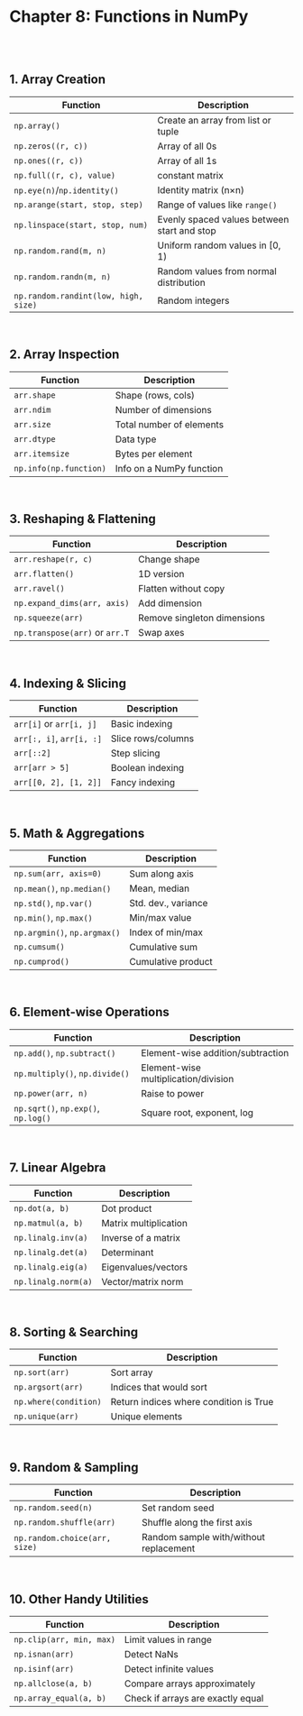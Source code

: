 #
# Chapter 8: Functions in NumPy

<br>
<br>

## 1. Array Creation
| Function                             | Description                            |
| ------------------------------------ | -------------------------------------- |
| `np.array()`                         | Create an array from list or tuple     |
| `np.zeros((r, c))`                   | Array of all 0s                        |
| `np.ones((r, c))`                    | Array of all 1s                        |
| `np.full((r, c), value)`             | constant matrix                        |
| `np.eye(n)`/`np.identity()       `   | Identity matrix (n×n)                  |
| `np.arange(start, stop, step)`       | Range of values like `range()`         |
| `np.linspace(start, stop, num)`      | Evenly spaced values between start and stop|
| `np.random.rand(m, n)`               | Uniform random values in \[0, 1)       |
| `np.random.randn(m, n)`              | Random values from normal distribution |
| `np.random.randint(low, high, size)` | Random integers                        |


<br>

## 2. Array Inspection
| Function               | Description              |
| ---------------------- | ------------------------ |
| `arr.shape`            | Shape (rows, cols)       |
| `arr.ndim`             | Number of dimensions     |
| `arr.size`             | Total number of elements |
| `arr.dtype`            | Data type                |
| `arr.itemsize`         | Bytes per element        |
| `np.info(np.function)` | Info on a NumPy function |

<br>


## 3. Reshaping & Flattening
| Function                       | Description                 |
| ------------------------------ | --------------------------- |
| `arr.reshape(r, c)`            | Change shape                |
| `arr.flatten()`                | 1D version                  |
| `arr.ravel()`                  | Flatten without copy        |
| `np.expand_dims(arr, axis)`    | Add dimension               |
| `np.squeeze(arr)`              | Remove singleton dimensions |
| `np.transpose(arr)` or `arr.T` | Swap axes                   |


<br>


## 4. Indexing & Slicing
| Function                 | Description        |
| ------------------------ | ------------------ |
| `arr[i]` or `arr[i, j]`  | Basic indexing     |
| `arr[:, i]`, `arr[i, :]` | Slice rows/columns |
| `arr[::2]`               | Step slicing       |
| `arr[arr > 5]`           | Boolean indexing   |
| `arr[[0, 2], [1, 2]]`    | Fancy indexing     |


<br>

## 5. Math & Aggregations
| Function                     | Description         |
| ---------------------------- | ------------------- |
| `np.sum(arr, axis=0)`        | Sum along axis      |
| `np.mean()`, `np.median()`   | Mean, median        |
| `np.std()`, `np.var()`       | Std. dev., variance |
| `np.min()`, `np.max()`       | Min/max value       |
| `np.argmin()`, `np.argmax()` | Index of min/max    |
| `np.cumsum()`                | Cumulative sum      |
| `np.cumprod()`               | Cumulative product  |


<br>

## 6. Element-wise Operations
| Function                            | Description                          |
| ----------------------------------- | ------------------------------------ |
| `np.add()`, `np.subtract()`         | Element-wise addition/subtraction    |
| `np.multiply()`, `np.divide()`      | Element-wise multiplication/division |
| `np.power(arr, n)`                  | Raise to power                       |
| `np.sqrt()`, `np.exp()`, `np.log()` | Square root, exponent, log           |


<br>

## 7. Linear Algebra
| Function            | Description           |
| ------------------- | --------------------- |
| `np.dot(a, b)`      | Dot product           |
| `np.matmul(a, b)`   | Matrix multiplication |
| `np.linalg.inv(a)`  | Inverse of a matrix   |
| `np.linalg.det(a)`  | Determinant           |
| `np.linalg.eig(a)`  | Eigenvalues/vectors   |
| `np.linalg.norm(a)` | Vector/matrix norm    |


<br>

## 8. Sorting & Searching
| Function                    | Description                            |
| --------------------------- | -------------------------------------- |
| `np.sort(arr)`              | Sort array                             |
| `np.argsort(arr)`           | Indices that would sort                |
| `np.where(condition)`       | Return indices where condition is True |
| `np.unique(arr)`            | Unique elements                        |



<br>

## 9. Random & Sampling
| Function                      | Description                            |
| ----------------------------- | -------------------------------------- |
| `np.random.seed(n)`           | Set random seed                        |
| `np.random.shuffle(arr)`      | Shuffle along the first axis           |
| `np.random.choice(arr, size)` | Random sample with/without replacement |

<br>

## 10. Other Handy Utilities
| Function                 | Description                       |
| ------------------------ | --------------------------------- |
| `np.clip(arr, min, max)` | Limit values in range             |
| `np.isnan(arr)`          | Detect NaNs                       |
| `np.isinf(arr)`          | Detect infinite values            |
| `np.allclose(a, b)`      | Compare arrays approximately      |
| `np.array_equal(a, b)`   | Check if arrays are exactly equal |

